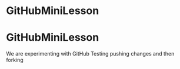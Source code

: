 # GitHubMiniLesson
# GitHubMiniLesson
We are experimenting with GitHub
Testing pushing changes and then forking